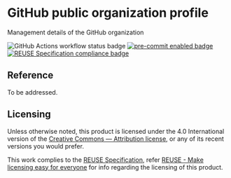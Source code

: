 # GitHub public organization profile

Management details of the GitHub organization

![GitHub Actions workflow status badge](https://github.com/bash-101/.github/actions/workflows/check-potential-problems.yml/badge.svg "GitHub Actions workflow status") [![pre-commit enabled badge](https://img.shields.io/badge/pre--commit-enabled-brightgreen?logo=pre-commit&logoColor=white "This project uses pre-commit to check potential problems")](https://pre-commit.com/) [![REUSE Specification compliance badge](https://api.reuse.software/badge/github.com/bash-101/.github "This project complies to the REUSE specification to decrease software licensing costs")](https://api.reuse.software/info/github.com/bash-101/.github)

## Reference

To be addressed.

## Licensing

Unless otherwise noted, this product is licensed under the 4.0 International version of the [Creative Commons — Attribution license](https://creativecommons.org/licenses/by/4.0/), or any of its recent versions you would prefer.

This work complies to the [REUSE Specification](https://reuse.software/spec/), refer [REUSE - Make licensing easy for everyone](https://reuse.software/) for info regarding the licensing of this product.
